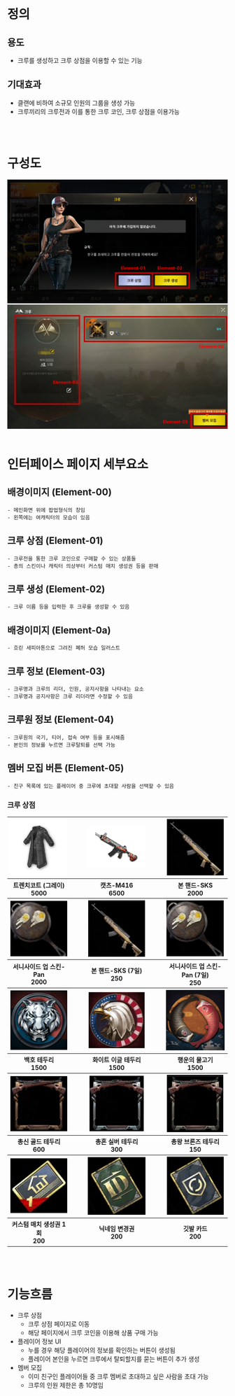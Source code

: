 # 정의
  ## 용도
  - 크루를 생성하고 크루 상점을 이용할 수 있는 기능

  ## 기대효과
  - 클랜에 비하여 소규모 인원의 그룹을 생성 가능
  - 크루끼리의 크루전과 이를 통한 크루 코인, 크루 상점을 이용가능
<br>
<br>

# 구성도
![크루01](./Resource/view10-01.png)
![크루02](./Resource/view10-02.png)
<br>
<br>

# 인터페이스 페이지 세부요소
  ## 배경이미지 (Element-00)
    - 메인화면 위에 팝업형식의 창임
    - 왼쪽에는 여캐릭터의 모습이 있음
  ## 크루 상점 (Element-01)
    - 크루전을 통한 크루 코인으로 구매할 수 있는 상품들
    - 총의 스킨이나 캐릭터 의상부터 커스텀 매치 생성권 등을 판매
  ## 크루 생성 (Element-02)
    - 크루 이름 등을 입력한 후 크루를 생성할 수 있음
  ## 배경이미지 (Element-0a)
    - 흐린 세피아톤으로 그려진 폐허 모습 일러스트
  ## 크루 정보 (Element-03)
    - 크루명과 크루의 리더, 인원, 공지사항을 나타내는 요소
    - 크루명과 공지사항은 크루 리더라면 수정할 수 있음
  ## 크루원 정보 (Element-04)
    - 크루원의 국기, 티어, 접속 여부 등을 표시해줌
    - 본인의 정보를 누르면 크루탈퇴를 선택 가능
  ## 멤버 모집 버튼 (Element-05)
    - 친구 목록에 있는 플레이어 중 크루에 초대할 사람을 선택할 수 있음

  ### 크루 상점
  <table>
    <tbody>
      <tr>
        <th> <img src=./Resource/크루/트렌치코트.jpg>
        <th> <img src=./Resource/크루/캣츠-M416.png width=65%>
        <th> <img src=./Resource/크루/본_핸드-SKS.jpg>
      </tr>
    </tbody>
    <tbody>
      <tr>
        <th> 트렌치코트 (그레이) <br> 5000
        <th> 캣츠-M416 <br> 6500
        <th> 본 핸드-SKS <br> 2000
      </tr>
    </tbody>
    <tbody>
      <tr>
        <th> <img src=./Resource/크루/서니사이드.jpg>
        <th> <img src=./Resource/크루/본_핸드-SKS.jpg>
        <th> <img src=./Resource/크루/서니사이드.jpg>
      </tr>
    </tbody>
    <tbody>
      <tr>
        <th> 서니사이드 업 스킨-Pan <br> 2000
        <th> 본 핸드-SKS (7일) <br> 250
        <th> 서니사이드 업 스킨-Pan (7일) <br> 250
      </tr>
    </tbody>
    <tbody>
      <tr>
        <th> <img src=./Resource/크루/백호.jpg>
        <th> <img src=./Resource/크루/화이트이글.jpg width=65%>
        <th> <img src=./Resource/크루/행운의_물고기.jpg>
      </tr>
    </tbody>
    <tbody>
      <tr>
        <th> 백호 테두리 <br> 1500
        <th> 화이트 이글 테두리 <br> 1500
        <th> 행운의 물고기 <br> 1500
      </tr>
    </tbody>
    <tbody>
      <tr>
        <th> <img src=./Resource/크루/총신.jpg>
        <th> <img src=./Resource/크루/총혼.jpg>
        <th> <img src=./Resource/크루/총왕.jpg>
      </tr>
    </tbody>
    <tbody>
      <tr>
        <th> 총신 골드 테두리 <br> 600
        <th> 총혼 실버 테두리 <br> 300
        <th> 총왕 브론즈 테두리 <br> 150
      </tr>
    </tbody>
    <tbody>
      <tr>
        <th> <img src=./Resource/크루/커스텀매치.jpg>
        <th> <img src=./Resource/크루/닉변권.jpg>
        <th> <img src=./Resource/크루/깃발카드.jpg>
      </tr>
    </tbody>
    <tbody>
      <tr>
        <th> 커스텀 매치 생성권 1회 <br> 200
        <th> 닉네임 변경권 <br> 200
        <th> 깃발 카드 <br> 200
      </tr>
    </tbody>
  </table>

<br>
<br>


# 기능흐름
  - 크루 상점
    - 크루 상점 페이지로 이동
    - 해당 페이지에서 크루 코인을 이용해 상품 구매 가능
  - 플레이어 정보 UI
    - 누를 경우 해당 플레이어의 정보를 확인하는 버튼이 생성됨
    - 플레이어 본인을 누르면 크루에서 탈퇴할지를 묻는 버튼이 추가 생성
  - 멤버 모집
    - 이미 친구인 플레이어들 중 크루 멤버로 초대하고 싶은 사람을 초대 가능
    - 크루의 인원 제한은 총 10명임
